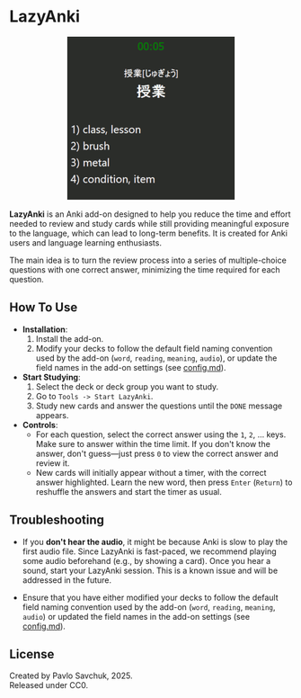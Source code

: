 # LazyAnki

<p align="center">
    <picture>
      <img alt="LazyAnki Example Animation" src="example.gif">
    </picture>
</p>

**LazyAnki** is an Anki add-on designed to help you reduce the time and effort needed to review and study cards while still providing meaningful exposure to the language, which can lead to long-term benefits. It is created for Anki users and language learning enthusiasts.

The main idea is to turn the review process into a series of multiple-choice questions with one correct answer, minimizing the time required for each question.

## How To Use

* **Installation**:
    1. Install the add-on.  
    2. Modify your decks to follow the default field naming convention used by the add-on (`word`, `reading`, `meaning`, `audio`), or update the field names in the add-on settings (see [config.md](config.md)).  
* **Start Studying**:
    1. Select the deck or deck group you want to study.  
    2. Go to `Tools -> Start LazyAnki`.  
    3. Study new cards and answer the questions until the `DONE` message appears.
* **Controls**:
    - For each question, select the correct answer using the `1`, `2`, ... keys. Make sure to answer within the time limit. If you don't know the answer, don't guess—just press `0` to view the correct answer and review it.  
    - New cards will initially appear without a timer, with the correct answer highlighted. Learn the new word, then press `Enter` (`Return`) to reshuffle the answers and start the timer as usual.

## Troubleshooting

- If you **don't hear the audio**, it might be because Anki is slow to play the first audio file. Since LazyAnki is fast-paced, we recommend playing some audio beforehand (e.g., by showing a card). Once you hear a sound, start your LazyAnki session. This is a known issue and will be addressed in the future.

- Ensure that you have either modified your decks to follow the default field naming convention used by the add-on (`word`, `reading`, `meaning`, `audio`) or updated the field names in the add-on settings (see [config.md](config.md)).

## License

Created by Pavlo Savchuk, 2025. <br>
Released under CC0.